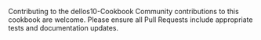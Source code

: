 Contributing to the dellos10-Cookbook
Community contributions to this cookbook are welcome. Please ensure all Pull Requests include appropriate tests and documentation updates.